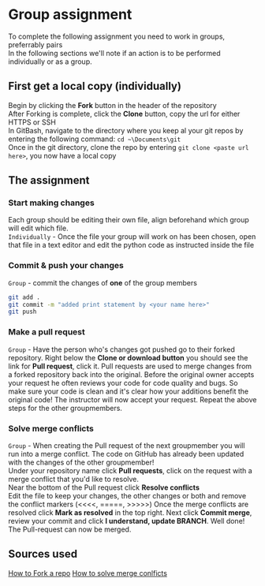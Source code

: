 # Group assignment
To complete the following assignment you need to work in groups, preferrably pairs  
In the following sections we'll note if an action is to be performed individually or as a group.

## First get a local copy (individually)
Begin by clicking the **Fork** button in the header of the repository    
After Forking is complete, click the **Clone** button, copy the url for either HTTPS or SSH  
In GitBash, navigate to the directory where you keep al your git repos by entering the following command:
```cd ~\Documents\git```  
Once in the git directory, clone the repo by entering ```git clone <paste url here>```, you now have a local copy

## The assignment
### Start making changes
Each group should be editing their own file, align beforehand which group will edit which file.  
```Individually``` - Once the file your group will work on has been chosen, open that file in a text editor and edit the python code as instructed inside the file

### Commit & push your changes
```Group``` - commit the changes of **one** of the group members
```bash
git add .
git commit -m "added print statement by <your name here>"
git push
```

### Make a pull request
```Group``` - Have the person who's changes got pushed go to their forked repository.
Right below the **Clone or download button** you should see the link for **Pull request**, click it.
Pull requests are used to merge changes from a forked repository back into the original. 
Before the original owner accepts your request he often reviews your code for code quality and bugs. 
So make sure your code is clean and it's clear how your additions benefit the original code!
The instructor will now accept your request. Repeat the above steps for the other groupmembers.

### Solve merge conflicts
```Group``` - When creating the Pull request of the next groupmember you will run into a merge conflict.
The code on GitHub has already been updated with the changes of the other groupmember!  
Under your repository name click **Pull requests**, click on the request with a merge conflict that you'd like to resolve.  
Near the bottom of the Pull request click **Resolve conflicts**  
Edit the file to keep your changes, the other changes or both and remove the conflict markers (<<<<, =====, >>>>>)
Once the merge conflicts are resolved click **Mark as resolved** in the top right. 
Next click **Commit merge**, review your commit and click **I understand, update BRANCH**. 
Well done! The Pull-request can now be merged.

## Sources used
[How to Fork a repo](https://help.github.com/en/articles/fork-a-repo)
[How to solve merge conlficts](https://help.github.com/en/articles/resolving-a-merge-conflict-on-github)